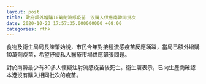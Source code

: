 ```yaml
---
layout: post
title: 政府額外增購10萬劑流感疫苗　沒購入供應南韓同批次
date: 2020-10-23 17:57:35.000000000 +08:00
categories: rthk
---
```


食物及衞生局局長陳肇始說，市民今年對接種流感疫苗反應踴躍，當局已額外增購10萬劑疫苗，希望紓緩私人醫療市場供應緊張問題。

對於南韓最少有30多人懷疑注射流感疫苗後死亡。衞生署表示，已向生產商確認本港沒有購入相同批次的疫苗。
